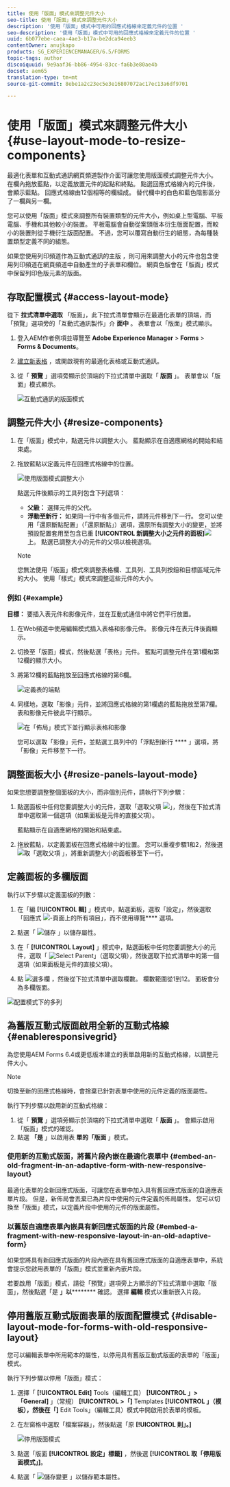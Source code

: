 ```yaml
---
title: 使用「版面」模式來調整元件大小
seo-title: 使用「版面」模式來調整元件大小
description: '使用「版面」模式中可用的回應式格線來定義元件的位置 '
seo-description: '使用「版面」模式中可用的回應式格線來定義元件的位置 '
uuid: 6b077ebe-caea-4ae3-b17a-be2dca94eeb3
contentOwner: anujkapo
products: SG_EXPERIENCEMANAGER/6.5/FORMS
topic-tags: author
discoiquuid: 9e9aaf36-bb86-4954-83cc-fa6b3e80ae4b
docset: aem65
translation-type: tm+mt
source-git-commit: 8ebe1a2c23ec5e3e16807072ac17ec13a6df9701

---
```



# 使用「版面」模式來調整元件大小{#use-layout-mode-to-resize-components}

最適化表單和互動式通訊網頁頻道製作介面可讓您使用版面模式調整元件大小。 在欄內拖放藍點，以定義放置元件的起點和終點。 點選回應式格線內的元件後，會顯示藍點。 回應式格線由12個相等的欄組成。 替代欄中的白色和藍色陰影區分了一欄與另一欄。

您可以使用「版面」模式來調整所有裝置類型的元件大小，例如桌上型電腦、平板電腦、手機和其他較小的裝置。 平板電腦會自動從案頭版本衍生版面配置，而較小的裝置則從手機衍生版面配置。 不過，您可以覆寫自動衍生的組態，為每種裝置類型定義不同的組態。

如果您使用列印頻道作為互動式通訊的主版 [](../../forms/using/create-interactive-communication.md) ，則可用來調整大小的元件也包含使用列印頻道在網頁頻道中自動產生的子表單和欄位。 網頁色版會在「版面」模式中保留列印色版元素的版面。

## 存取配置模式 {#access-layout-mode}

從下 **拉式清單中選取** 「版面」，此下拉式清單會顯示在最適化表單的頂端，而「預覽」選項旁的「互動式通訊製作」介 **面中** 。 表單會以「版面」模式顯示。

1. 登入AEM作者例項並導覽至 **Adobe Experience Manager** > **Forms** > **Forms &amp; Documents**。
1. [建立新表格](../../forms/using/create-interactive-communication.md) ，或開啟現有的最適化表格或互動式通訊。
1. 從「 **預覽** 」選項旁顯示於頂端的下拉式清單中選取「 **版面** 」。 表單會以「版面」模式顯示。

   ![互動式通訊的版面模式](assets/layout_mode_ic_new.png)

## 調整元件大小 {#resize-components}

1. 在「版面」模式中，點選元件以調整大小。 藍點顯示在自適應網格的開始和結束處。
1. 拖放藍點以定義元件在回應式格線中的位置。

   ![使用版面模式調整大小](assets/layout_mode_resize_new_updated.png)

   點選元件後顯示的工具列包含下列選項：

   * **父級：** 選擇元件的父代。
   * **浮動至新行：** 如果同一行中有多個元件，請將元件移到下一行。
   您可以使用「還原斷點配置」（「還原斷點」）選項，還原所有調整大小的變更，並將預設配置套用至包含已重 **[!UICONTROL 新調整大小之元件的面板]**![](assets/reverttopreviouslypublishedversion.png)上。 點選已調整大小的元件的父項以檢視選項。

   >[!NOTE]
   >
   >您無法使用「版面」模式來調整表格欄、工具列、工具列按鈕和目標區域元件的大小。 使用「樣式」模式來調整這些元件的大小。

### 例如 {#example}

**目標：** 要插入表元件和影像元件，並在互動式通信中將它們平行放置。

1. 在Web頻道中使用編輯模式插入表格和影像元件。 影像元件在表元件後面顯示。
1. 切換至「版面」模式，然後點選「表格」元件。 藍點可調整元件在第1欄和第12欄的顯示大小。
1. 將第12欄的藍點拖放至回應式格線的第6欄。

   ![定義表的端點](assets/layout_mode_end_point_table_new.png)

1. 同樣地，選取「影像」元件，並將回應式格線的第1欄處的藍點拖放至第7欄。 表和影像元件彼此平行顯示。

   ![在「佈局」模式下並行顯示表格和影像](assets/table_image_parallel_new.png)

   您可以選取「影像」元件，並點選工具列中的「浮點到新行 **** 」選項，將「影像」元件移至下一行。

## 調整面板大小 {#resize-panels-layout-mode}

如果您想要調整整個面板的大小，而非個別元件，請執行下列步驟：

1. 點選面板中任何您要調整大小的元件，選取「選取父項 ![](assets/select_parent_icon.svg)」，然後在下拉式清單中選取第一個選項（如果面板是元件的直接父項）。

   藍點顯示在自適應網格的開始和結束處。

1. 拖放藍點，以定義面板在回應式格線中的位置。
您可以重複步驟1和2，然後選 ![取「選取父項](assets/float_to_new_line_icon.svg) 」，將重新調整大小的面板移至下一行。

## 定義面板的多欄版面

執行以下步驟以定義面板的列數：

1. 在「編 **[!UICONTROL 輯]** 」模式中，點選面板，選取「設定」，然後選取「回應式 ![-頁面上的所有項目」，而不使用導覽](assets/configure_icon.png)**** 選項。

1. 點選「 ![儲存](assets/save_icon.svg) 」以儲存屬性。

1. 在「 **[!UICONTROL Layout]** 」模式中，點選面板中任何您要調整大小的元件，選取「 ![Select Parent](assets/select_parent_icon.svg)」（選取父項），然後選取下拉式清單中的第一個選項（如果面板是元件的直接父項）。

1. 點 ![選多欄](assets/multi-column.svg) ，然後從下拉式清單中選取欄數。 欄數範圍從1到12。 面板會分為多欄版面。

![配置模式下的多列](assets/multi-column-layout.png)

## 為舊版互動式版面啟用全新的互動式格線 {#enableresponsivegrid}

為您使用AEM Forms 6.4或更低版本建立的表單啟用新的互動式格線，以調整元件大小。

>[!NOTE]
>
>切換至新的回應式格線時，會捨棄已針對表單中使用的元件定義的版面屬性。

執行下列步驟以啟用新的互動式格線：

1. 從「 **預覽** 」選項旁顯示於頂端的下拉式清單中選取「 **版面** 」。 會顯示啟用「版面」模式的確認。
1. 點選 **「是** 」以啟用表 **單的「版面** 」模式。

### 使用新的互動式版面，將舊片段內嵌在最適化表單中 {#embed-an-old-fragment-in-an-adaptive-form-with-new-responsive-layout}

最適化表單的全新回應式版面，可讓您在表單中加入具有舊回應式版面的自適應表單片段。 但是，新佈局會丟棄已為片段中使用的元件定義的佈局屬性。 您可以切換至「版面」模式，以定義片段中使用的元件的版面屬性。

### 以舊版自適應表單內嵌具有新回應式版面的片段 {#embed-a-fragment-with-new-responsive-layout-in-an-old-adaptive-form}

如果您將具有新回應式版面的片段內嵌在具有舊回應式版面的自適應表單中，系統會提示您啟用表單的「版面」模式並重新內嵌片段。

若要啟用「版面」模式，請從「預覽」選項旁上方顯示的下拉式清單中選取「版面」，然後點選「是 **」以********** 確認。 選擇 **編輯** 模式以重新嵌入片段。

## 停用舊版互動式版面表單的版面配置模式 {#disable-layout-mode-for-forms-with-old-responsive-layout}

您可以編輯表單中所用範本的屬性，以停用具有舊版互動式版面的表單的「版面」模式。

執行下列步驟以停用「版面」模式：

1. 選擇「 **[!UICONTROL Edit]** Tools（編輯工具） **[!UICONTROL 」>「General]** 」（常規） **[!UICONTROL >「]** Templates **[!UICONTROL 」（模板），然後在「]** Edit Tools」（編輯工具）模式中開啟用於表單的模板。
1. 在左窗格中選取「檔案容器」，然後點選「原 **[!UICONTROL 則」。]**

   ![停用版面模式](assets/policy_disable_layout_mode.png)

1. 點選「版面 **[!UICONTROL 設定」標籤]** ，然後選 **[!UICONTROL 取「停用版面模式」]**。
1. 點選「 ![儲存變更](assets/save_icon.png) 」以儲存範本屬性。

